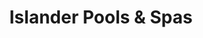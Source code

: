 ---
title: "Islander Pools & Spas"
url: /ballston-spa/islander-pools-and-spas/
shop: swimming pool
---